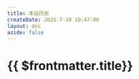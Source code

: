 ```yaml
---
title: 本站历史
createDate: 2025-7-18 10:47:00
layout: doc
aside: false
---
```


<script setup>
import History from '../src/components/History.vue'

</script>

# {{ $frontmatter.title}}

<History/>

